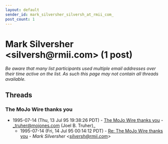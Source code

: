 ```yaml
---
layout: default
sender_id: mark_silversher_silversh_at_rmii_com_
post_count: 1
---
```


# Mark Silversher <silversh<span>@</span>rmii.com> (1 post)

_Be aware that many list participants used multiple email addresses over their time active on the list. As such this page may not contain all threads available._

## Threads

### The MoJo Wire thanks you
+ 1995-07-14 (Thu, 13 Jul 95 19:38:26 PDT) - [The MoJo Wire thanks you](/archive/1995/07/91a37a423a3d8046ede84c1e1360eb708f74246e5a5db39807ce9d29ed4a512c) - _truher@mojones.com (Joel B. Truher)_
  + 1995-07-14 (Fri, 14 Jul 95 00:14:12 PDT) - [Re: The MoJo Wire thanks you](/archive/1995/07/b0e83aefacad9ecce234715589cd743d07db0dd672a724a1239379af7eee7161) - _Mark Silversher \<silversh@rmii.com\>_

